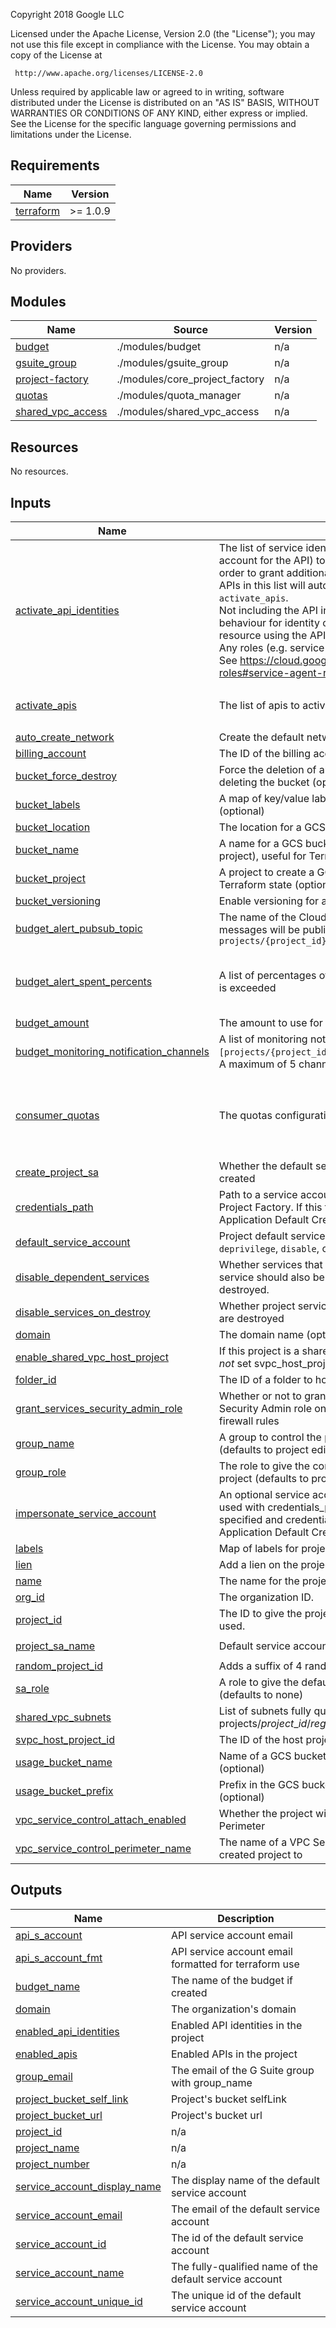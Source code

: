 Copyright 2018 Google LLC

Licensed under the Apache License, Version 2.0 (the "License");
you may not use this file except in compliance with the License.
You may obtain a copy of the License at

     http://www.apache.org/licenses/LICENSE-2.0

Unless required by applicable law or agreed to in writing, software
distributed under the License is distributed on an "AS IS" BASIS,
WITHOUT WARRANTIES OR CONDITIONS OF ANY KIND, either express or implied.
See the License for the specific language governing permissions and
limitations under the License.

## Requirements

| Name | Version |
|------|---------|
| <a name="requirement_terraform"></a> [terraform](#requirement\_terraform) | >= 1.0.9 |

## Providers

No providers.

## Modules

| Name | Source | Version |
|------|--------|---------|
| <a name="module_budget"></a> [budget](#module\_budget) | ./modules/budget | n/a |
| <a name="module_gsuite_group"></a> [gsuite\_group](#module\_gsuite\_group) | ./modules/gsuite_group | n/a |
| <a name="module_project-factory"></a> [project-factory](#module\_project-factory) | ./modules/core_project_factory | n/a |
| <a name="module_quotas"></a> [quotas](#module\_quotas) | ./modules/quota_manager | n/a |
| <a name="module_shared_vpc_access"></a> [shared\_vpc\_access](#module\_shared\_vpc\_access) | ./modules/shared_vpc_access | n/a |

## Resources

No resources.

## Inputs

| Name | Description | Type | Default | Required |
|------|-------------|------|---------|:--------:|
| <a name="input_activate_api_identities"></a> [activate\_api\_identities](#input\_activate\_api\_identities) | The list of service identities (Google Managed service account for the API) to force-create for the project (e.g. in order to grant additional roles).<br>    APIs in this list will automatically be appended to `activate_apis`.<br>    Not including the API in this list will follow the default behaviour for identity creation (which is usually when the first resource using the API is created).<br>    Any roles (e.g. service agent role) must be explicitly listed. See https://cloud.google.com/iam/docs/understanding-roles#service-agent-roles-roles for a list of related roles. | <pre>list(object({<br>    api   = string<br>    roles = list(string)<br>  }))</pre> | `[]` | no |
| <a name="input_activate_apis"></a> [activate\_apis](#input\_activate\_apis) | The list of apis to activate within the project | `list(string)` | <pre>[<br>  "compute.googleapis.com"<br>]</pre> | no |
| <a name="input_auto_create_network"></a> [auto\_create\_network](#input\_auto\_create\_network) | Create the default network | `bool` | `false` | no |
| <a name="input_billing_account"></a> [billing\_account](#input\_billing\_account) | The ID of the billing account to associate this project with | `string` | n/a | yes |
| <a name="input_bucket_force_destroy"></a> [bucket\_force\_destroy](#input\_bucket\_force\_destroy) | Force the deletion of all objects within the GCS bucket when deleting the bucket (optional) | `bool` | `false` | no |
| <a name="input_bucket_labels"></a> [bucket\_labels](#input\_bucket\_labels) | A map of key/value label pairs to assign to the bucket (optional) | `map(any)` | `{}` | no |
| <a name="input_bucket_location"></a> [bucket\_location](#input\_bucket\_location) | The location for a GCS bucket to create (optional) | `string` | `"US"` | no |
| <a name="input_bucket_name"></a> [bucket\_name](#input\_bucket\_name) | A name for a GCS bucket to create (in the bucket\_project project), useful for Terraform state (optional) | `string` | `""` | no |
| <a name="input_bucket_project"></a> [bucket\_project](#input\_bucket\_project) | A project to create a GCS bucket (bucket\_name) in, useful for Terraform state (optional) | `string` | `""` | no |
| <a name="input_bucket_versioning"></a> [bucket\_versioning](#input\_bucket\_versioning) | Enable versioning for a GCS bucket to create (optional) | `bool` | `false` | no |
| <a name="input_budget_alert_pubsub_topic"></a> [budget\_alert\_pubsub\_topic](#input\_budget\_alert\_pubsub\_topic) | The name of the Cloud Pub/Sub topic where budget related messages will be published, in the form of `projects/{project_id}/topics/{topic_id}` | `string` | `null` | no |
| <a name="input_budget_alert_spent_percents"></a> [budget\_alert\_spent\_percents](#input\_budget\_alert\_spent\_percents) | A list of percentages of the budget to alert on when threshold is exceeded | `list(number)` | <pre>[<br>  0.5,<br>  0.7,<br>  1<br>]</pre> | no |
| <a name="input_budget_amount"></a> [budget\_amount](#input\_budget\_amount) | The amount to use for a budget alert | `number` | `null` | no |
| <a name="input_budget_monitoring_notification_channels"></a> [budget\_monitoring\_notification\_channels](#input\_budget\_monitoring\_notification\_channels) | A list of monitoring notification channels in the form `[projects/{project_id}/notificationChannels/{channel_id}]`. A maximum of 5 channels are allowed. | `list(string)` | `[]` | no |
| <a name="input_consumer_quotas"></a> [consumer\_quotas](#input\_consumer\_quotas) | The quotas configuration you want to override for the project. | <pre>list(object({<br>    service = string,<br>    metric  = string,<br>    limit   = string,<br>    value   = string,<br>  }))</pre> | `[]` | no |
| <a name="input_create_project_sa"></a> [create\_project\_sa](#input\_create\_project\_sa) | Whether the default service account for the project shall be created | `bool` | `true` | no |
| <a name="input_credentials_path"></a> [credentials\_path](#input\_credentials\_path) | Path to a service account credentials file with rights to run the Project Factory. If this file is absent Terraform will fall back to Application Default Credentials. | `string` | `""` | no |
| <a name="input_default_service_account"></a> [default\_service\_account](#input\_default\_service\_account) | Project default service account setting: can be one of `delete`, `deprivilege`, `disable`, or `keep`. | `string` | `"disable"` | no |
| <a name="input_disable_dependent_services"></a> [disable\_dependent\_services](#input\_disable\_dependent\_services) | Whether services that are enabled and which depend on this service should also be disabled when this service is destroyed. | `bool` | `true` | no |
| <a name="input_disable_services_on_destroy"></a> [disable\_services\_on\_destroy](#input\_disable\_services\_on\_destroy) | Whether project services will be disabled when the resources are destroyed | `bool` | `true` | no |
| <a name="input_domain"></a> [domain](#input\_domain) | The domain name (optional). | `string` | `""` | no |
| <a name="input_enable_shared_vpc_host_project"></a> [enable\_shared\_vpc\_host\_project](#input\_enable\_shared\_vpc\_host\_project) | If this project is a shared VPC host project. If true, you must *not* set svpc\_host\_project\_id variable. Default is false. | `bool` | `false` | no |
| <a name="input_folder_id"></a> [folder\_id](#input\_folder\_id) | The ID of a folder to host this project | `string` | `""` | no |
| <a name="input_grant_services_security_admin_role"></a> [grant\_services\_security\_admin\_role](#input\_grant\_services\_security\_admin\_role) | Whether or not to grant Kubernetes Engine Service Agent the Security Admin role on the host project so it can manage firewall rules | `bool` | `false` | no |
| <a name="input_group_name"></a> [group\_name](#input\_group\_name) | A group to control the project by being assigned group\_role (defaults to project editor) | `string` | `""` | no |
| <a name="input_group_role"></a> [group\_role](#input\_group\_role) | The role to give the controlling group (group\_name) over the project (defaults to project editor) | `string` | `"roles/editor"` | no |
| <a name="input_impersonate_service_account"></a> [impersonate\_service\_account](#input\_impersonate\_service\_account) | An optional service account to impersonate. This cannot be used with credentials\_path. If this service account is not specified and credentials\_path is absent, the module will use Application Default Credentials. | `string` | `""` | no |
| <a name="input_labels"></a> [labels](#input\_labels) | Map of labels for project | `map(string)` | `{}` | no |
| <a name="input_lien"></a> [lien](#input\_lien) | Add a lien on the project to prevent accidental deletion | `bool` | `false` | no |
| <a name="input_name"></a> [name](#input\_name) | The name for the project | `string` | n/a | yes |
| <a name="input_org_id"></a> [org\_id](#input\_org\_id) | The organization ID. | `string` | n/a | yes |
| <a name="input_project_id"></a> [project\_id](#input\_project\_id) | The ID to give the project. If not provided, the `name` will be used. | `string` | `""` | no |
| <a name="input_project_sa_name"></a> [project\_sa\_name](#input\_project\_sa\_name) | Default service account name for the project. | `string` | `"project-service-account"` | no |
| <a name="input_random_project_id"></a> [random\_project\_id](#input\_random\_project\_id) | Adds a suffix of 4 random characters to the `project_id` | `bool` | `false` | no |
| <a name="input_sa_role"></a> [sa\_role](#input\_sa\_role) | A role to give the default Service Account for the project (defaults to none) | `string` | `""` | no |
| <a name="input_shared_vpc_subnets"></a> [shared\_vpc\_subnets](#input\_shared\_vpc\_subnets) | List of subnets fully qualified subnet IDs (ie. projects/$project\_id/regions/$region/subnetworks/$subnet\_id) | `list(string)` | `[]` | no |
| <a name="input_svpc_host_project_id"></a> [svpc\_host\_project\_id](#input\_svpc\_host\_project\_id) | The ID of the host project which hosts the shared VPC | `string` | `""` | no |
| <a name="input_usage_bucket_name"></a> [usage\_bucket\_name](#input\_usage\_bucket\_name) | Name of a GCS bucket to store GCE usage reports in (optional) | `string` | `""` | no |
| <a name="input_usage_bucket_prefix"></a> [usage\_bucket\_prefix](#input\_usage\_bucket\_prefix) | Prefix in the GCS bucket to store GCE usage reports in (optional) | `string` | `""` | no |
| <a name="input_vpc_service_control_attach_enabled"></a> [vpc\_service\_control\_attach\_enabled](#input\_vpc\_service\_control\_attach\_enabled) | Whether the project will be attached to a VPC Service Control Perimeter | `bool` | `false` | no |
| <a name="input_vpc_service_control_perimeter_name"></a> [vpc\_service\_control\_perimeter\_name](#input\_vpc\_service\_control\_perimeter\_name) | The name of a VPC Service Control Perimeter to add the created project to | `string` | `null` | no |

## Outputs

| Name | Description |
|------|-------------|
| <a name="output_api_s_account"></a> [api\_s\_account](#output\_api\_s\_account) | API service account email |
| <a name="output_api_s_account_fmt"></a> [api\_s\_account\_fmt](#output\_api\_s\_account\_fmt) | API service account email formatted for terraform use |
| <a name="output_budget_name"></a> [budget\_name](#output\_budget\_name) | The name of the budget if created |
| <a name="output_domain"></a> [domain](#output\_domain) | The organization's domain |
| <a name="output_enabled_api_identities"></a> [enabled\_api\_identities](#output\_enabled\_api\_identities) | Enabled API identities in the project |
| <a name="output_enabled_apis"></a> [enabled\_apis](#output\_enabled\_apis) | Enabled APIs in the project |
| <a name="output_group_email"></a> [group\_email](#output\_group\_email) | The email of the G Suite group with group\_name |
| <a name="output_project_bucket_self_link"></a> [project\_bucket\_self\_link](#output\_project\_bucket\_self\_link) | Project's bucket selfLink |
| <a name="output_project_bucket_url"></a> [project\_bucket\_url](#output\_project\_bucket\_url) | Project's bucket url |
| <a name="output_project_id"></a> [project\_id](#output\_project\_id) | n/a |
| <a name="output_project_name"></a> [project\_name](#output\_project\_name) | n/a |
| <a name="output_project_number"></a> [project\_number](#output\_project\_number) | n/a |
| <a name="output_service_account_display_name"></a> [service\_account\_display\_name](#output\_service\_account\_display\_name) | The display name of the default service account |
| <a name="output_service_account_email"></a> [service\_account\_email](#output\_service\_account\_email) | The email of the default service account |
| <a name="output_service_account_id"></a> [service\_account\_id](#output\_service\_account\_id) | The id of the default service account |
| <a name="output_service_account_name"></a> [service\_account\_name](#output\_service\_account\_name) | The fully-qualified name of the default service account |
| <a name="output_service_account_unique_id"></a> [service\_account\_unique\_id](#output\_service\_account\_unique\_id) | The unique id of the default service account |
